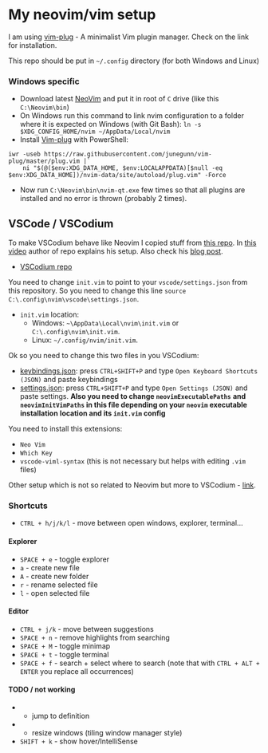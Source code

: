 # My neovim/vim setup
I am using [vim-plug](https://github.com/junegunn/vim-plug) - A minimalist Vim plugin manager.
Check on the link for installation.

This repo should be put in `~/.config` directory (for both Windows and Linux)

### Windows specific
- Download latest [NeoVim](https://github.com/neovim/neovim/releases) and put it in root of `C`
  drive (like this `C:\Neovim\bin`)
- On Windows run this command to link nvim configuration to a folder where it is expected on
  Windows (with Git Bash):
  `ln -s $XDG_CONFIG_HOME/nvim ~/AppData/Local/nvim`
- Install [Vim-plug](https://github.com/junegunn/vim-plug#windows-powershell-1) with PowerShell:
```
iwr -useb https://raw.githubusercontent.com/junegunn/vim-plug/master/plug.vim |`
    ni "$(@($env:XDG_DATA_HOME, $env:LOCALAPPDATA)[$null -eq $env:XDG_DATA_HOME])/nvim-data/site/autoload/plug.vim" -Force
```
- Now run `C:\Neovim\bin\nvim-qt.exe` few times so that all plugins are installed and no error is
  thrown (probably 2 times).


## VSCode / VSCodium
To make VSCodium behave like Neovim I copied stuff from [this repo](https://github.com/ChristianChiarulli/nvim).
In [this video](https://youtu.be/g4dXZ0RQWdw) author of repo explains his setup.
Also check his [blog post](https://www.chrisatmachine.com/Neovim/22-vscodium-neovim/).

- [VSCodium repo](https://github.com/VSCodium/vscodium)

You need to change `init.vim` to point to your `vscode/settings.json` from this repository.
So you need to change this line `source C:\.config\nvim\vscode\settings.json`.
- `init.vim` location:
  - Windows: `~\AppData\Local\nvim\init.vim` or `C:\.config\nvim\init.vim`.
  - Linux: `~/.config/nvim/init.vim`.

Ok so you need to change this two files in you VSCodium:
- [keybindings.json](./utils/vscodium_config/keybindings.json): press `CTRL+SHIFT+P` and type
  `Open Keyboard Shortcuts (JSON)` and paste keybindings
- [settings.json](./utils/vscodium_config/settings.json): press `CTRL+SHIFT+P` and type
  `Open Settings (JSON)` and paste settings. **Also you need to change `neovimExecutablePaths`**
  **and `neovimInitVimPaths` in this file depending on your `neovim` executable installation**
  **location and its `init.vim` config**

You need to install this extensions:
- `Neo Vim`
- `Which Key`
- `vscode-viml-syntax` (this is not necessary but helps with editing `.vim` files)

Other setup which is not so related to Neovim but more to VSCodium - [link](./utils/vscodium_config/VSCodiumSetup.md).

### Shortcuts
- `CTRL + h/j/k/l` - move between open windows, explorer, terminal...

#### Explorer
- `SPACE + e` - toggle explorer
- `a` - create new file
- `A` - create new folder
- `r` - rename selected file
- `l` - open selected file

#### Editor
- `CTRL + j/k` - move between suggestions
- `SPACE + n` - remove highlights from searching
- `SPACE + M` - toggle minimap
- `SPACE + t` - toggle terminal
- `SPACE + f` - search + select where to search (note that with `CTRL + ALT + ENTER` you replace all
                occurrences)

#### TODO / not working
- - jump to definition
- - resize windows (tiling window manager style)
- `SHIFT + k` - show hover/IntelliSense
